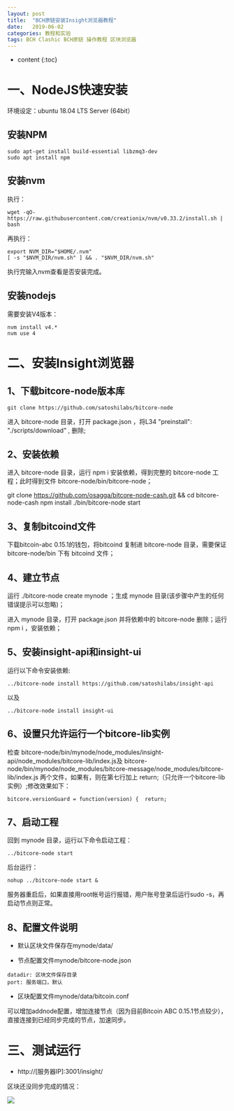 ```yaml
---
layout: post
title:  "BCH原链安装Insight浏览器教程"
date:   2019-06-02
categories: 教程和实验
tags: BCH Clashic BCH原链 操作教程 区块浏览器
---
```


* content
{:toc}

# 一、NodeJS快速安装

环境设定：ubuntu 18.04 LTS Server (64bit）

## 安装NPM

```
sudo apt-get install build-essential libzmq3-dev
sudo apt install npm
```

## 安装nvm

执行：
```
wget -qO- https://raw.githubusercontent.com/creationix/nvm/v0.33.2/install.sh | bash
```

再执行：
```
export NVM_DIR="$HOME/.nvm"
[ -s "$NVM_DIR/nvm.sh" ] && . "$NVM_DIR/nvm.sh"
```
执行完输入nvm查看是否安装完成。


## 安装nodejs

需要安装V4版本：

```
nvm install v4.*
nvm use 4
```

# 二、安装Insight浏览器

## 1、下载bitcore-node版本库

`git clone https://github.com/satoshilabs/bitcore-node`

进入 bitcore-node 目录，打开 package.json ，将L34 "preinstall": "./scripts/download" , 删除;


## 2、安装依赖

进入 bitcore-node 目录，运行 npm i 安装依赖，得到完整的 bitcore-node 工程；此时得到文件 bitcore-node/bin/bitcore-node；

git clone https://github.com/osagga/bitcore-node-cash.git && cd bitcore-node-cash
npm install
./bin/bitcore-node start

## 3、复制bitcoind文件

下载bitcoin-abc 0.15.1的钱包，将bitcoind 复制进 bitcore-node 目录，需要保证 bitcore-node/bin 下有 bitcoind 文件；


## 4、建立节点

运行 ./bitcore-node create mynode ；生成 mynode 目录(该步骤中产生的任何错误提示可以忽略)；

进入 mynode 目录，打开 package.json 并将依赖中的 bitcore-node 删除；运行 npm i ，安装依赖；

## 5、安装insight-api和insight-ui

运行以下命令安装依赖: 

```
../bitcore-node install https://github.com/satoshilabs/insight-api
```

以及

```
../bitcore-node install insight-ui
```

## 6、设置只允许运行一个bitcore-lib实例

检查 bitcore-node/bin/mynode/node_modules/insight-api/node_modules/bitcore-lib/index.js及 bitcore-node/bin/mynode/node_modules/bitcore-message/node_modules/bitcore-lib/index.js 两个文件，如果有，则在第七行加上 return;（只允许一个bitcore-lib实例）;修改效果如下：

```
bitcore.versionGuard = function(version) {  return;
```
## 7、启动工程

回到 mynode 目录，运行以下命令启动工程：

```
../bitcore-node start
```

后台运行：

```
nohup ../bitcore-node start &
```

服务器重启后，如果直接用root帐号运行报错，用户账号登录后运行sudo -s，再启动节点则正常。

## 8、配置文件说明

* 默认区块文件保存在mynode/data/

* 节点配置文件mynode/bitcore-node.json

```
datadir: 区块文件保存目录
port: 服务端口，默认
```
* 区块配置文件mynode/data/bitcoin.conf

可以增加addnode配置，增加连接节点（因为目前Bitcoin ABC 0.15.1节点较少），直接连接到已经同步完成的节点，加速同步。

# 三、测试运行

* http://[服务器IP]:3001/insight/

区块还没同步完成的情况：

![](https://bitcoincashcn.github.io/pic/insight.PNG)




